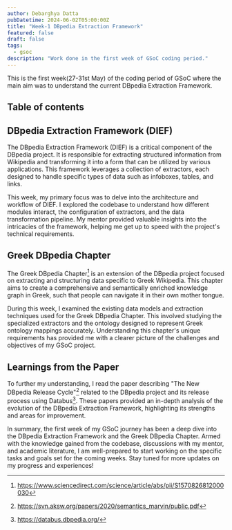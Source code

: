 ```yaml
---
author: Debarghya Datta
pubDatetime: 2024-06-02T05:00:00Z
title: "Week-1 DBpedia Extraction Framework"
featured: false
draft: false
tags:
  - gsoc
description: "Work done in the first week of GSoC coding period."
---
```


This is the first week(27-31st May) of the coding period of GSoC where the main aim was to understand the current DBpedia Extraction Framework.

## Table of contents

## DBpedia Extraction Framework (DIEF)

The DBpedia Extraction Framework (DIEF) is a critical component of the DBpedia
project. It is responsible for extracting structured information from Wikipedia
and transforming it into a form that can be utilized by various applications.
This framework leverages a collection of extractors, each designed to handle
specific types of data such as infoboxes, tables, and links.

This week, my primary focus was to delve into the architecture and workflow of
DIEF. I explored the codebase to understand how different modules interact, the
configuration of extractors, and the data transformation pipeline. My mentor
provided valuable insights into the intricacies of the framework, helping me
get up to speed with the project's technical requirements.

## Greek DBpedia Chapter

The Greek DBpedia Chapter[^f3] is an extension of the DBpedia project focused on
extracting and structuring data specific to Greek Wikipedia. This chapter aims
to create a comprehensive and semantically enriched knowledge graph in Greek,
such that people can navigate it in their own mother tongue.

During this week, I examined the existing data models and extraction techniques
used for the Greek DBpedia Chapter. This involved studying the specialized
extractors and the ontology designed to represent Greek ontology mappings
accurately. Understanding this chapter's unique requirements has provided me
with a clearer picture of the challenges and objectives of my GSoC project.

## Learnings from the Paper

To further my understanding, I read the paper describing "The New DBpedia Release Cycle"[^f1] related to the
DBpedia project and its release process using Databus[^f2]. These papers provided an
in-depth analysis of the evolution of the DBpedia Extraction Framework,
highlighting its strengths and areas for improvement.

In summary, the first week of my GSoC journey has been a deep dive into the
DBpedia Extraction Framework and the Greek DBpedia Chapter. Armed with the
knowledge gained from the codebase, discussions with my mentor, and academic
literature, I am well-prepared to start working on the specific tasks and goals
set for the coming weeks. Stay tuned for more updates on my progress and
experiences!

[^f1]: https://svn.aksw.org/papers/2020/semantics_marvin/public.pdf

[^f2]: https://databus.dbpedia.org/

[^f3]: https://www.sciencedirect.com/science/article/abs/pii/S1570826812000030
